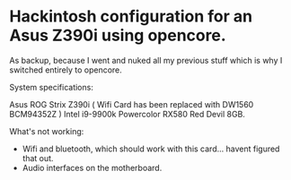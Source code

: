 # Hackintosh configuration for an Asus Z390i using opencore. 

As backup, because I went and nuked all my previous stuff which is why I switched entirely to opencore.

System specifications:

Asus ROG Strix Z390i ( Wifi Card has been replaced with DW1560 BCM94352Z )
Intel i9-9900k
Powercolor RX580 Red Devil 8GB.

What's not working:

- Wifi and bluetooth, which should work with this card... havent figured that out.
- Audio interfaces on the motherboard.

